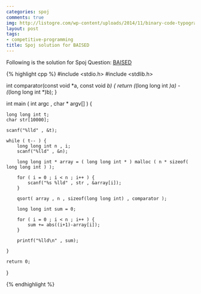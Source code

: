 ```yaml
---
categories: spoj
comments: true
img: http://listogre.com/wp-content/uploads/2014/11/binary-code-typography-hd-wallpaper-1920x1080-2619-672x372.png
layout: post
tags:
- competitive-programming
title: Spoj solution for BAISED
---
```


Following is the solution for Spoj Question: [BAISED](http://www.spoj.com/problems/BAISED/)

{% highlight cpp %}
#include <stdio.h>
#include <stdlib.h>

int comparator(const void *a, const void *b) {
	return (*(long long int *)a) - (*(long long int *)b);
}

int main ( int argc , char * argv[] ) {

	long long int t;
	char str[10000];

	scanf("%lld" , &t);

	while ( t-- ) {
		long long int n , i;
		scanf("%lld" , &n);

		long long int * array = ( long long int * ) malloc ( n * sizeof( long long int ) );

		for ( i = 0 ; i < n ; i++ ) {
			scanf("%s %lld" , str , &array[i]);
		}

		qsort( array , n , sizeof(long long int) , comparator );

		long long int sum = 0;

		for ( i = 0 ; i < n ; i++ ) {
			sum += abs((i+1)-array[i]);
		}

		printf("%lld\n" , sum);

	}

	return 0;
}

{% endhighlight %}
